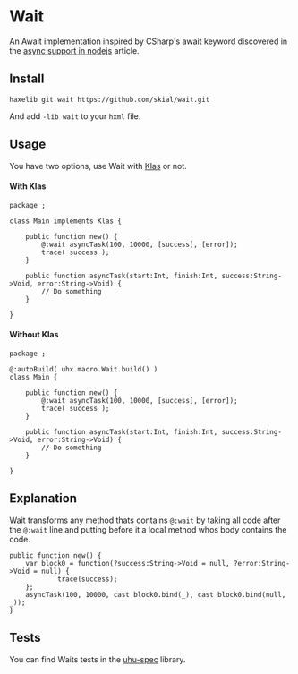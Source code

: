 Wait
====

An Await implementation inspired by CSharp's await keyword 
discovered in the [async support in nodejs](https://github.com/koush/node/wiki/"async"-support-in-node.js)
article.

## Install

`haxelib git wait https://github.com/skial/wait.git`

And add `-lib wait` to your `hxml` file.
	
## Usage

You have two options, use Wait with [Klas](https://github.com/skial/klas/) or not.

#### With Klas

```
package ;

class Main implements Klas {
	
	public function new() {
		@:wait asyncTask(100, 10000, [success], [error]);
		trace( success );
	}
	
	public function asyncTask(start:Int, finish:Int, success:String->Void, error:String->Void) {
		// Do something
	}
	
}
```

#### Without Klas

```
package ;

@:autoBuild( uhx.macro.Wait.build() )
class Main {
	
	public function new() {
		@:wait asyncTask(100, 10000, [success], [error]);
		trace( success );
	}
	
	public function asyncTask(start:Int, finish:Int, success:String->Void, error:String->Void) {
		// Do something
	}
	
}
```

## Explanation

Wait transforms any method thats contains `@:wait` by taking all code after the
`@:wait` line and putting before it a local method whos body contains the code.

```
public function new() {
    var block0 = function(?success:String->Void = null, ?error:String->Void = null) {
            trace(success);
    };
    asyncTask(100, 10000, cast block0.bind(_), cast block0.bind(null, _));
}
```

## Tests

You can find Waits tests in the [uhu-spec](https://github.com/skial/uhu-spec/blob/master/src/uhx/macro/WaitSpec.hx) library.